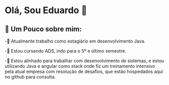 # Olá, Sou Eduardo 👋

## 🧐 Um Pouco sobre mim:

 -🔭 Atualmente trabalho como estagiário em desenvolvimento Java.

 -🌱 Estou cursando ADS, indo para o 5º e último semestre.

 -💬 Estou alinhado para trabalhar com desenvolvimento de sistemas, e estou utilizando Java e angular como stack onde fiz um treinamento intensivo pela atual empresa com resolução de desafios, que estão hospedados aqui no github para consulta.
